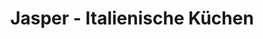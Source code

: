 ---
title: "Jasper - Italienische Küchen"
url: /duesseldorf/jasper-italienische-kuechen/
shop: Küchen
---